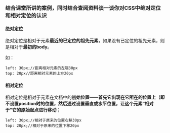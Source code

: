 ### 结合课堂所讲的案例，同时结合查阅资料谈一谈你对CSS中绝对定位和相对定位的认识

#### 绝对定位

绝对定位是相对于元素**最近的已定位的祖先元素**，如果没有已定位的祖先元素，则是相对于**最初的body**。

如：

```
left: 30px;//距离相对元素的左端30px
top: 20px//距离相对元素的上方20px
```

#### 相对定位

相对定位是相对于元素在文档中的**初始位置——首先它出现在它所在的位置上（即不设置position时的位置，然后通过设置垂直或水平位置，让这个元素“相对于”它的原始起点进行移动**；

```
left: 30px;//相对于原来的位置右移30px
top: 20px;//相对于原来的位置下移20px
```





